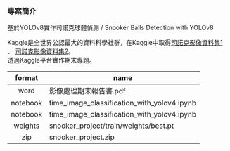 ### 專案簡介
基於YOLOv8實作司諾克球體偵測 / Snooker Balls Detection with YOLOv8

Kaggle是全世界公認最大的資料科學社群，在Kaggle中取得[司諾克影像資料集1](https://www.kaggle.com/datasets/ricardocouto/snooker-balls)
、 [司諾克影像資料集2](https://www.kaggle.com/datasets/anamariamelinte/snooker-balls)。<br>
透過Kaggle平台實作期末專題。

| format | name |
| :----: | ---- |
| word | 影像處理期末報告書.pdf |
| notebook | time_image_classification_with_yolov4.ipynb |
| notebook | time_image_classification_with_yolov4.ipynb |
| weights | snooker_project/train/weights/best.pt |
| zip | snooker_project.zip |
